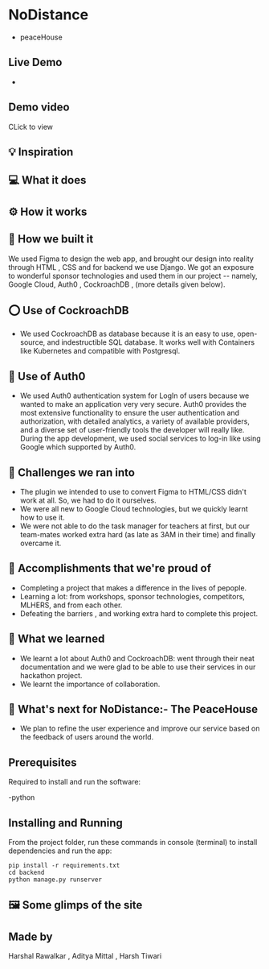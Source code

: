 # NoDistance
 - peaceHouse

## Live Demo

- 

## Demo video

CLick  to view 

## 💡 Inspiration


## 💻 What it does

## ⚙️ How it works

## 🔨 How we built it
We used Figma to design the web app, and brought our design into reality through HTML , CSS and for backend we use Django. We got an exposure to wonderful sponsor technologies and used them in our project -- namely, Google Cloud, Auth0 , CockroachDB , (more details given below). 

## ⭕ Use of CockroachDB
- We used CockroachDB as database because it is an easy to use, open-source, and indestructible SQL database. It works well with Containers like Kubernetes and compatible with Postgresql.

##  Use of Auth0
- We used Auth0 authentication system for LogIn of users because we wanted to make an application very very secure. Auth0 provides the most extensive functionality to ensure the user authentication and authorization, with detailed analytics, a variety of available providers, and a diverse set of user-friendly tools the developer will really like. During the app development, we used social services to log-in like using Google which supported by Auth0.


## 🧠 Challenges we ran into
- The plugin we intended to use to convert Figma to HTML/CSS didn't work at all. So, we had to do it ourselves. 
- We were all new to Google Cloud technologies, but we quickly learnt how to use it.
- We were not able to do the task manager for teachers at first, but our team-mates worked extra hard (as late as 3AM in their time) and finally overcame it. 

## 🏅 Accomplishments that we're proud of
- Completing a project that makes a difference in the lives of pepople. 
- Learning a lot: from workshops, sponsor technologies, competitors, MLHERS, and from each other. 
- Defeating the barriers , and working extra hard to complete this project. 

## 📖 What we learned
- We learnt a lot about Auth0 and CockroachDB: went through their neat documentation and we were glad to be able to use their services in our hackathon project. 
- We learnt the importance of collaboration.
 

## 🚀 What's next for NoDistance:- The PeaceHouse
- We plan to refine the user experience and improve our service based on the feedback of users around the world.

## Prerequisites
Required to install and run the software:

-python

## Installing and Running

From the project folder, run these commands in console (terminal) to install dependencies and run the app:

```
pip install -r requirements.txt
cd backend
python manage.py runserver
```

## 🖼️ Some glimps of the site

## Made by
Harshal Rawalkar , Aditya Mittal , Harsh Tiwari

